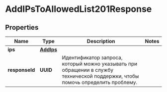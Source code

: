 

# AddIPsToAllowedList201Response


## Properties

| Name | Type | Description | Notes |
|------------ | ------------- | ------------- | -------------|
|**ips** | [**AddIps**](AddIps.md) |  |  |
|**responseId** | **UUID** | Идентификатор запроса, который можно указывать при обращении в службу технической поддержки, чтобы помочь определить проблему. |  |



